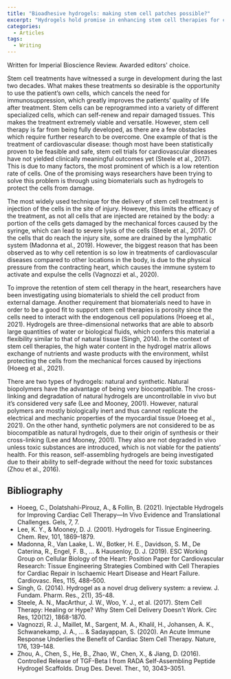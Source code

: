 ```yaml
---
title: "Bioadhesive hydrogels: making stem cell patches possible?"
excerpt: "Hydrogels hold promise in enhancing stem cell therapies for cardiovascular diseases by addressing the issue of low cell retention, paving the way for more effective treatments."
categories:
  - Articles
tags:
  - Writing
---
```

Written for Imperial Bioscience Review. Awarded editors' choice.

Stem cell treatments have witnessed a surge in development during the last two decades. What makes these treatments so desirable is the opportunity to use the patient’s own cells, which cancels the need for immunosuppression, which greatly improves the patients’ quality of life after treatment. Stem cells can be reprogrammed into a variety of different specialized cells, which can self-renew and repair damaged tissues. This makes the treatment extremely viable and versatile. However, stem cell therapy is far from being fully developed, as there are a few obstacles which require further research to be overcome. One example of that is the treatment of cardiovascular disease: though most have been statistically proven to be feasible and safe, stem cell trials for cardiovascular diseases have not yielded clinically meaningful outcomes yet (Steele et al., 2017). This is due to many factors, the most prominent of which is a low retention rate of cells. One of the promising ways researchers have been trying to solve this problem is through using biomaterials such as hydrogels to protect the cells from damage.

The most widely used technique for the delivery of stem cell treatment is injection of the cells in the site of injury. However, this limits the efficacy of the treatment, as not all cells that are injected are retained by the body: a portion of the cells gets damaged by the mechanical forces caused by the syringe, which can lead to severe lysis of the cells (Steele et al., 2017). Of the cells that do reach the injury site, some are drained by the lymphatic system (Madonna et al., 2019). However, the biggest reason that has been observed as to why cell retention is so low in treatments of cardiovascular diseases compared to other locations in the body, is due to the physical pressure from the contracting heart, which causes the immune system to activate and expulse the cells (Vagnozzi et al., 2020).

To improve the retention of stem cell therapy in the heart, researchers have been investigating using biomaterials to shield the cell product from external damage. Another requirement that biomaterials need to have in order to be a good fit to support stem cell therapies is porosity since the cells need to interact with the endogenous cell populations (Hoeeg et al., 2021). Hydrogels are three-dimensional networks that are able to absorb large quantities of water or biological fluids, which confers this material a flexibility similar to that of natural tissue (Singh, 2014). In the context of stem cell therapies, the high water content in the hydrogel matrix allows exchange of nutrients and waste products with the environment, whilst protecting the cells from the mechanical forces caused by injections (Hoeeg et al., 2021).

There are two types of hydrogels: natural and synthetic. Natural biopolymers have the advantage of being very biocompatible. The cross-linking and degradation of natural hydrogels are uncontrollable in vivo but it’s considered very safe (Lee and Mooney, 2001). However, natural polymers are mostly biologically inert and thus cannot replicate the electrical and mechanic properties of the myocardial tissue (Hoeeg et al., 2021). On the other hand, synthetic polymers are not considered to be as biocompatible as natural hydrogels, due to their origin of synthesis or their cross-linking (Lee and Mooney, 2001). They also are not degraded in vivo unless toxic substances are introduced, which is not viable for the patients’ health. For this reason, self-assembling hydrogels are being investigated due to their ability to self-degrade without the need for toxic substances (Zhou et al., 2016).

## Bibliography

- Hoeeg, C., Dolatshahi-Pirouz, A., & Follin, B. (2021). Injectable Hydrogels for Improving Cardiac Cell Therapy—In Vivo Evidence and Translational Challenges. Gels, 7, 7.
- Lee, K. Y., & Mooney, D. J. (2001). Hydrogels for Tissue Engineering. Chem. Rev, 101, 1869–1879.
- Madonna, R., Van Laake, L. W., Botker, H. E., Davidson, S. M., De Caterina, R., Engel, F. B., ... & Hausenloy, D. J. (2019). ESC Working Group on Cellular Biology of the Heart: Position Paper for Cardiovascular Research: Tissue Engineering Strategies Combined with Cell Therapies for Cardiac Repair in Ischaemic Heart Disease and Heart Failure. Cardiovasc. Res, 115, 488–500.
- Singh, G. (2014). Hydrogel as a novel drug delivery system: a review. J. Fundam. Pharm. Res., 2(1), 35-48.
- Steele, A. N., MacArthur, J. W., Woo, Y. J., et al. (2017). Stem Cell Therapy: Healing or Hype? Why Stem Cell Delivery Doesn't Work. Circ Res, 120(12), 1868-1870.
- Vagnozzi, R. J., Maillet, M., Sargent, M. A., Khalil, H., Johansen, A. K., Schwanekamp, J. A., ... & Sadayappan, S. (2020). An Acute Immune Response Underlies the Benefit of Cardiac Stem Cell Therapy. Nature, 176, 139–148.
- Zhou, A., Chen, S., He, B., Zhao, W., Chen, X., & Jiang, D. (2016). Controlled Release of TGF-Beta I from RADA Self-Assembling Peptide Hydrogel Scaffolds. Drug Des. Devel. Ther., 10, 3043–3051.
